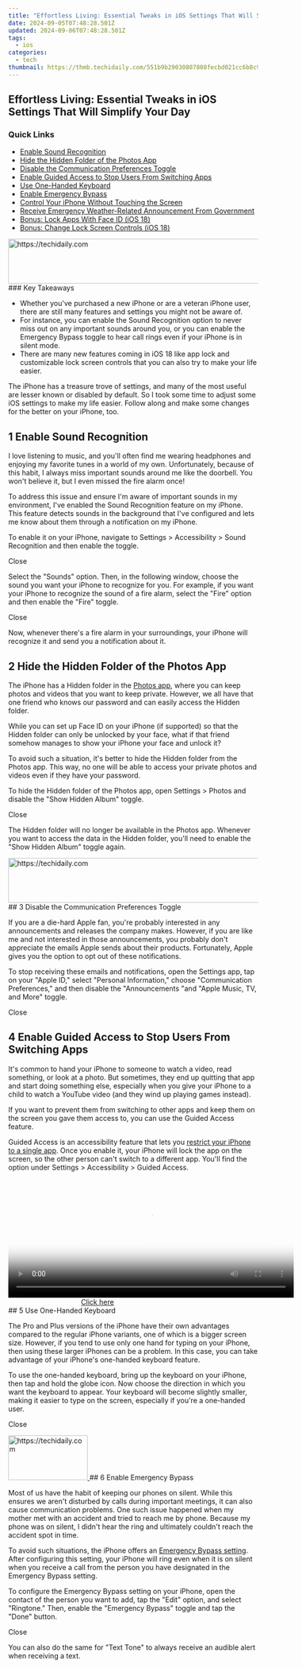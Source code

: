 ```yaml
---
title: "Effortless Living: Essential Tweaks in iOS Settings That Will Simplify Your Day"
date: 2024-09-05T07:48:28.501Z
updated: 2024-09-06T07:48:28.501Z
tags:
  - ios
categories:
  - tech
thumbnail: https://thmb.techidaily.com/551b9b29030807808fecbd021cc6b8c9595b15c77a4f336ad0c59913e2c5001a.jpg
---
```


## Effortless Living: Essential Tweaks in iOS Settings That Will Simplify Your Day

### Quick Links

* [Enable Sound Recognition](https://buynow-reviews.techidaily.com/authentic-nba-2k19-championship-basketball-gaming-adventure/)
* [Hide the Hidden Folder of the Photos App](https://visual-screen-recording.techidaily.com/new-podcasters-playground-unleashing-full-potential-in-video-and-audio-recording-on-zoom/)
* [Disable the Communication Preferences Toggle](https://facebook-record-videos.techidaily.com/updated-2024-approved-essential-imovie-techniques-to-upgrade-your-youtube-content/)
* [Enable Guided Access to Stop Users From Switching Apps](https://fox-info.techidaily.com/2024-approved-the-instagram-image-addition-playbook/)
* [Use One-Handed Keyboard](https://remote-screen-capture.techidaily.com/in-2024-the-ultimate-selection-top-voice-recorders-for-macos/)
* [Enable Emergency Bypass](https://fox-links.techidaily.com/new-in-2024-rhythmic-raptor-rumba/)
* [Control Your iPhone Without Touching the Screen](https://article-files.techidaily.com/effortless-video-extraction-with-funimate-tools/)
* [Receive Emergency Weather-Related Announcement From Government](https://change-location.techidaily.com/how-to-use-life360-on-windows-pc-for-poco-m6-5g-drfone-by-drfone-virtual-android/)
* [Bonus: Lock Apps With Face ID (iOS 18)](https://www.howtogeek.com/ive-made-these-changes-to-my-iphone-settings-to-make-my-life-easier/#bonus-lock-apps-with-face-id-ios-18)
* [Bonus: Change Lock Screen Controls (iOS 18)](https://www.howtogeek.com/ive-made-these-changes-to-my-iphone-settings-to-make-my-life-easier/#bonus-change-lock-screen-controls-ios-18)

<!-- affiliate ads begin -->
<a href="https://dhgate.sjv.io/c/5597632/1186802/12108" target="_top" id="1186802">
  <img src="//a.impactradius-go.com/display-ad/12108-1186802" border="0" alt="https://techidaily.com" width="728" height="90"/>
</a>
<img height="0" width="0" src="https://dhgate.sjv.io/i/5597632/1186802/12108" style="position:absolute;visibility:hidden;" border="0" />
<!-- affiliate ads end -->
### Key Takeaways

* Whether you've purchased a new iPhone or are a veteran iPhone user, there are still many features and settings you might not be aware of.
* For instance, you can enable the Sound Recognition option to never miss out on any important sounds around you, or you can enable the Emergency Bypass toggle to hear call rings even if your iPhone is in silent mode.
* There are many new features coming in iOS 18 like app lock and customizable lock screen controls that you can also try to make your life easier.

 The iPhone has a treasure trove of settings, and many of the most useful are lesser known or disabled by default. So I took some time to adjust some iOS settings to make my life easier. Follow along and make some changes for the better on your iPhone, too.

## 1  Enable Sound Recognition 

 I love listening to music, and you'll often find me wearing headphones and enjoying my favorite tunes in a world of my own. Unfortunately, because of this habit, I always miss important sounds around me like the doorbell. You won't believe it, but I even missed the fire alarm once!

 To address this issue and ensure I'm aware of important sounds in my environment, I've enabled the Sound Recognition feature on my iPhone. This feature detects sounds in the background that I've configured and lets me know about them through a notification on my iPhone.

 To enable it on your iPhone, navigate to Settings > Accessibility > Sound Recognition and then enable the toggle.

Close 

 Select the "Sounds" option. Then, in the following window, choose the sound you want your iPhone to recognize for you. For example, if you want your iPhone to recognize the sound of a fire alarm, select the "Fire" option and then enable the "Fire" toggle.

Close 

 Now, whenever there's a fire alarm in your surroundings, your iPhone will recognize it and send you a notification about it.

## 2  Hide the Hidden Folder of the Photos App 

 The iPhone has a Hidden folder in the [Photos app](https://extra-tips.techidaily.com/2024-approved-an-in-depth-study-on-ffmpegs-excellence-in-original-audio-extraction/), where you can keep photos and videos that you want to keep private. However, we all have that one friend who knows our password and can easily access the Hidden folder.

 While you can set up Face ID on your iPhone (if supported) so that the Hidden folder can only be unlocked by your face, what if that friend somehow manages to show your iPhone your face and unlock it?

 To avoid such a situation, it's better to hide the Hidden folder from the Photos app. This way, no one will be able to access your private photos and videos even if they have your password.

 To hide the Hidden folder of the Photos app, open Settings > Photos and disable the "Show Hidden Album" toggle.

Close 

 The Hidden folder will no longer be available in the Photos app. Whenever you want to access the data in the Hidden folder, you'll need to enable the "Show Hidden Album" toggle again.

<!-- affiliate ads begin -->
<a href="https://aligracehair.sjv.io/c/5597632/1868499/19272" target="_top" id="1868499">
  <img src="//a.impactradius-go.com/display-ad/19272-1868499" border="0" alt="https://techidaily.com" width="728" height="90"/>
</a>
<img height="0" width="0" src="https://aligracehair.sjv.io/i/5597632/1868499/19272" style="position:absolute;visibility:hidden;" border="0" />
<!-- affiliate ads end -->
## 3  Disable the Communication Preferences Toggle 

 If you are a die-hard Apple fan, you're probably interested in any announcements and releases the company makes. However, if you are like me and not interested in those announcements, you probably don't appreciate the emails Apple sends about their products. Fortunately, Apple gives you the option to opt out of these notifications.

 To stop receiving these emails and notifications, open the Settings app, tap on your "Apple ID," select "Personal Information," choose "Communication Preferences," and then disable the "Announcements "and "Apple Music, TV, and More" toggle.

Close 

## 4  Enable Guided Access to Stop Users From Switching Apps 

 It's common to hand your iPhone to someone to watch a video, read something, or look at a photo. But sometimes, they end up quitting that app and start doing something else, especially when you give your iPhone to a child to watch a YouTube video (and they wind up playing games instead).

 If you want to prevent them from switching to other apps and keep them on the screen you gave them access to, you can use the Guided Access feature.

 Guided Access is an accessibility feature that lets you [restrict your iPhone to a single app](https://some-techniques.techidaily.com/2024-approved-from-camera-to-channel-a-thoroughly-researched-video-instruction-manual/). Once you enable it, your iPhone will lock the app on the screen, so the other person can't switch to a different app. You'll find the option under Settings > Accessibility > Guided Access.

<!-- affiliate ads begin -->
<span id="1983545">
					<video width="576" height="240" style="cursor:pointer"
           poster="//a.impactradius-go.com/display-clicktoplayimage/1983545.png"
           onclick="if(!this.playClicked){this.play();this.setAttribute('controls',true);this.playClicked=true;}">
	   <source src="//a.impactradius-go.com/display-ad/22993-1983545">
	   <img src="//a.impactradius-go.com/display-clicktoplayimage/1983545.png" style="border: none; height: 100%; width: 100%; object-fit: contain">
	</video>
	<div style="width:360px;text-align:center"><a href="javascript:window.open(decodeURIComponent('https%3A%2F%2Fhomestyler.sjv.io%2Fc%2F5597632%2F1983545%2F22993'), '_blank');void(0);">Click here</a></div>
</span>
<img height="0" width="0" src="https://imp.pxf.io/i/5597632/1983545/22993" style="position:absolute;visibility:hidden;" border="0" />
<!-- affiliate ads end -->
## 5  Use One-Handed Keyboard 

 The Pro and Plus versions of the iPhone have their own advantages compared to the regular iPhone variants, one of which is a bigger screen size. However, if you tend to use only one hand for typing on your iPhone, then using these larger iPhones can be a problem. In this case, you can take advantage of your iPhone's one-handed keyboard feature.

 To use the one-handed keyboard, bring up the keyboard on your iPhone, then tap and hold the globe icon. Now choose the direction in which you want the keyboard to appear. Your keyboard will become slightly smaller, making it easier to type on the screen, especially if you're a one-handed user.

Close 

<!-- affiliate ads begin -->
<a href="https://malaysia-healthcare-travel-council.pxf.io/c/5597632/1576477/17382" target="_top" id="1576477">
  <img src="//a.impactradius-go.com/display-ad/17382-1576477" border="0" alt="https://techidaily.com" width="160" height="90"/>
</a>
<img height="0" width="0" src="https://malaysia-healthcare-travel-council.pxf.io/i/5597632/1576477/17382" style="position:absolute;visibility:hidden;" border="0" />
<!-- affiliate ads end -->
## 6  Enable Emergency Bypass 

 Most of us have the habit of keeping our phones on silent. While this ensures we aren't disturbed by calls during important meetings, it can also cause communication problems. One such issue happened when my mother met with an accident and tried to reach me by phone. Because my phone was on silent, I didn't hear the ring and ultimately couldn't reach the accident spot in time.

 To avoid such situations, the iPhone offers an [Emergency Bypass setting](https://smart-video-editing.techidaily.com/in-2024-windows-8-mp4-editor-the-ultimate-video-editing-solution/). After configuring this setting, your iPhone will ring even when it is on silent when you receive a call from the person you have designated in the Emergency Bypass setting.

 To configure the Emergency Bypass setting on your iPhone, open the contact of the person you want to add, tap the "Edit" option, and select "Ringtone." Then, enable the "Emergency Bypass" toggle and tap the "Done" button.

Close 

 You can also do the same for "Text Tone" to always receive an audible alert when receiving a text.

<!-- affiliate ads begin -->
<span id="1424533">
					<video width="864" height="1536" style="cursor:pointer"
           poster="//a.impactradius-go.com/display-clicktoplayimage/1424533.png"
           onclick="if(!this.playClicked){this.play();this.setAttribute('controls',true);this.playClicked=true;}">
	   <source src="//a.impactradius-go.com/display-ad/16446-1424533">
	   <img src="//a.impactradius-go.com/display-clicktoplayimage/1424533.png" style="border: none; height: 100%; width: 100%; object-fit: contain">
	</video>
	<div style="width:540px;text-align:center"><a href="javascript:window.open(decodeURIComponent('https%3A%2F%2Flaganoo.pxf.io%2Fc%2F5597632%2F1424533%2F16446'), '_blank');void(0);">Click here</a></div>
</span>
<img height="0" width="0" src="https://imp.pxf.io/i/5597632/1424533/16446" style="position:absolute;visibility:hidden;" border="0" />
<!-- affiliate ads end -->
## 7  Control Your iPhone Without Touching the Screen 

 You might often find yourself in a situation where both your hands are busy, and you need to do something important on your iPhone. While Siri can be helpful in these situations, it won't work inside an app. For example, you can't ask Siri to open [Reels on Instagram](https://app-tips.techidaily.com/comprehensive-itunes-backup-strategies-learn-the-best-techniques-for-protection/) and start swiping through them.

 In these cases, you can use the Voice Control feature on your iPhone. To enable it, open Settings > Accessibility > Voice Control and enable its toggle.

Close 

 After that, you can use your voice to control your iPhone. The best thing about this feature is that you can control your iPhone in any language. You simply need to tap the "Language" option, download, and select the language you want to use.

 Use the "Voice Control Guide" option to get to grips with commands.

## 8  Receive Emergency Weather-Related Announcement From Government 

 The government often releases an emergency warning whenever there's a critical weather alert in your area. While you'll receive messages about these alerts on your phone, it's always better to also configure your [Weather app](https://apps.apple.com/us/app/weather/id1069513131) to warn you about any such situation. This way, even if you miss the message sent by the government, you might see a weather alert notification from the Weather app.

 To configure the Weather app to warn you about critical alerts sent by the government, open the Weather app, tap the three dots icon in the top-right corner, and select "Notifications."

 Tap "Continue" on the prompt and then select "Allow" on the pop-up that asks your permission for the Weather app to send you critical alerts. After that, tap the "Done" button to save the changes.

Close 

<!-- affiliate ads begin -->
<span id="1936838">
					<video width="374" height="48" style="cursor:pointer"
           poster="//a.impactradius-go.com/display-clicktoplayimage/1936838.png"
           onclick="if(!this.playClicked){this.play();this.setAttribute('controls',true);this.playClicked=true;}">
	   <source src="//a.impactradius-go.com/display-ad/18409-1936838">
	   <img src="//a.impactradius-go.com/display-clicktoplayimage/1936838.png" style="border: none; height: 100%; width: 100%; object-fit: contain">
	</video>
	<div style="width:234px;text-align:center"><a href="javascript:window.open(decodeURIComponent('https%3A%2F%2Fcoinrule.sjv.io%2Fc%2F5597632%2F1936838%2F18409'), '_blank');void(0);">Click here</a></div>
</span>
<img height="0" width="0" src="https://imp.pxf.io/i/5597632/1936838/18409" style="position:absolute;visibility:hidden;" border="0" />
<!-- affiliate ads end -->
## 9  Bonus: Lock Apps With Face ID (iOS 18) 

 With [iOS 18](https://snapchat-videos.techidaily.com/new-convenient-tutorial-snapchat-installation-macos-style/), Apple has finally added the ability to lock apps with Face ID. This means you can lock individual apps on your iPhone, and they can only be opened using Face ID.

 At the time of writing, iOS 18 is still in the developer stage, and it's recommended to [wait for Apple to release the public update](https://program-issues.techidaily.com/fixing-the-issue-no-available-camera-on-your-snapchat-app/) for iOS 18 before installing it on your iPhone. However, if you already have the iOS 18 beta update installed, you can enable the Face ID lock for apps.

 To do this, simply tap and hold the app you want to lock with Face ID and select "Require Face ID" from the menu that appears. Then, confirm by selecting "Require Face ID" again.

Close 

 That's it! You'll now only be able to access that app after confirming your identity through Face ID.

## 10  Bonus: Change Lock Screen Controls (iOS 18) 

 Your iPhone lock screen has a camera and flashlight icon that lets you access both options without even unlocking your iPhone. But what if you want another option on the lock screen besides the camera or flashlight? Currently, there's no way to do that, but with iOS 18, you'll be able to [choose what appears on the lock screen](https://sim-unlock.techidaily.com/in-2024-how-to-check-if-your-samsung-galaxy-m54-5g-is-unlocked-by-drfone-android/).

 If you have the iOS 18 installed on your iPhone, you can test out this change. Open Settings, tap "Wallpaper," and select the "Customize" option on your current iPhone lock screen.

Close 

 Tap the minus icon on the option you want to remove. For example, if you want to remove the camera, tap the minus icon next to it. Then, select the plus icon.

Close 

 After that, select the option you want to add to the lock screen. Then, tap the "Done" button to save the changes.

Close 

---

 Your iPhone has a long list of features and settings that can be surprisingly useful. The settings mentioned above were general and not specific to any particular aspect of the iPhone. However, there are many more specific settings related to areas like your [iPhone's battery](https://android-unlock.techidaily.com/how-to-reset-a-locked-oppo-f25-pro-5g-phone-by-drfone-android/) and [camera](https://youtube-clips.techidaily.com/updated-delving-into-the-advantages-and-disadvantages-of-youtube-premium/) that can help you get the most out of them.

<ins class="adsbygoogle"
     style="display:block"
     data-ad-format="autorelaxed"
     data-ad-client="ca-pub-7571918770474297"
     data-ad-slot="1223367746"></ins>



<ins class="adsbygoogle"
     style="display:block"
     data-ad-client="ca-pub-7571918770474297"
     data-ad-slot="8358498916"
     data-ad-format="auto"
     data-full-width-responsive="true"></ins>

<span class="atpl-alsoreadstyle">Also read:</span>
<div><ul>
<li><a href="https://facebook-record-videos.techidaily.com/new-7-ultimate-live-streaming-apps-for-iphone-and-android-users-on-youtube-for-2024/"><u>[New] 7 Ultimate Live Streaming Apps for iPhone and Android Users on YouTube for 2024</u></a></li>
<li><a href="https://visual-screen-recording.techidaily.com/new-in-2024-stop-quittime-video-capture-procedures/"><u>[New] In 2024, Stop QuitTime Video Capture Procedures</u></a></li>
<li><a href="https://extra-support.techidaily.com/new-mastered-collection-of-excellent-8-free-4k-software/"><u>[New] Mastered Collection of Excellent 8 Free 4K Software</u></a></li>
<li><a href="https://twitter-videos.techidaily.com/new-seamless-tiktok-tweets-the-2023-pathway/"><u>[New] Seamless TikTok Tweets  The 2023 Pathway</u></a></li>
<li><a href="https://some-approaches.techidaily.com/new-the-gateway-guide-entering-the-world-of-photo-video-with-pixiz/"><u>[New] The Gateway Guide  Entering the World of Photo-Video with Pixiz</u></a></li>
<li><a href="https://tiktok-clips.techidaily.com/updated-2024-approved-echoes-of-harmony-in-a-social-sphere/"><u>[Updated] 2024 Approved  Echoes of Harmony in a Social Sphere</u></a></li>
<li><a href="https://fox-cloud.techidaily.com/updated-best-subtitle-converters-win-and-mac-edition-leading-8-sbt-to-srtr-tools/"><u>[Updated] Best Subtitle Converters  Win & Mac Edition, Leading 8 SBT to SRTR Tools</u></a></li>
<li><a href="https://on-screen-recording.techidaily.com/updated-refresh-your-virtual-space-in-google-meet-pc-and-mobile-way-for-2024/"><u>[Updated] Refresh Your Virtual Space in Google Meet, PC & Mobile Way for 2024</u></a></li>
<li><a href="https://some-tips.techidaily.com/updated-top-10-hidden-gems-for-enhancing-canva-images/"><u>[Updated] Top 10 Hidden Gems for Enhancing Canva Images</u></a></li>
<li><a href="https://tech-haven.techidaily.com/1722109845601-50-mobile-phone-deal-unlocking-the-secrets-of-ransomware-decryption-join-us-for-an-exciting-chatgpt-powered-podcast/"><u>$50 Mobile Phone Deal: Unlocking the Secrets of Ransomware Decryption - Join Us for an Exciting ChatGPT-Powered Podcast</u></a></li>
<li><a href="https://os-tips.techidaily.com/1-understanding-iphone-and-ipad-system-data-what-does-it-store-and-how-can-you-manage-it/"><u>1. Understanding iPhone and iPad System Data: What Does It Store & How Can You Manage It?</u></a></li>
<li><a href="https://os-tips.techidaily.com/7-uncommon-methods-for-cable-free-mobile-device-charging/"><u>7 Uncommon Methods for Cable-Free Mobile Device Charging</u></a></li>
<li><a href="https://os-tips.techidaily.com/apple-eases-control-over-iphone-component-supply/"><u>Apple Eases Control Over iPhone Component Supply</u></a></li>
<li><a href="https://os-tips.techidaily.com/coming-soon-the-apple-vision-pro-integrated-with-thousands-of-ipad-and-iphone-apps/"><u>Coming Soon: The Apple Vision Pro – Integrated with Thousands of iPad and iPhone Apps!</u></a></li>
<li><a href="https://os-tips.techidaily.com/counterfeit-copycat-of-lastpass-unveiled-in-ios-app-catalog/"><u>Counterfeit Copycat of LastPass Unveiled in iOS App Catalog</u></a></li>
<li><a href="https://os-tips.techidaily.com/covert-techniques-for-intercepting-imessages-without-sending-read-alerts/"><u>Covert Techniques for Intercepting iMessages without Sending Read Alerts</u></a></li>
<li><a href="https://os-tips.techidaily.com/disappearance-of-the-original-app-store-game-emulator-a-detailed-insight/"><u>Disappearance of the Original App Store Game Emulator: A Detailed Insight</u></a></li>
<li><a href="https://os-tips.techidaily.com/easily-access-music-recognition-with-shazam-on-your-iphones-control-panel/"><u>Easily Access Music Recognition with Shazam on Your iPhone's Control Panel</u></a></li>
<li><a href="https://os-tips.techidaily.com/effective-methods-for-assessing-the-condition-of-your-ipads-battery/"><u>Effective Methods for Assessing the Condition of Your iPad's Battery</u></a></li>
<li><a href="https://tech-renaissance.techidaily.com/effective-ways-to-contact-snapchat-support-services/"><u>Effective Ways to Contact Snapchat Support Services</u></a></li>
<li><a href="https://os-tips.techidaily.com/effective-ways-to-remotely-time-your-whatsapp-messages-during-significant-events/"><u>Effective Ways to Remotely Time Your WhatsApp Messages During Significant Events</u></a></li>
<li><a href="https://os-tips.techidaily.com/efficient-methods-for-exiting-all-open-safari-sessions-on-iphoneipad/"><u>Efficient Methods for Exiting All Open Safari Sessions on iPhone/iPad</u></a></li>
<li><a href="https://tech-revival.techidaily.com/end-your-gpt-engagement-instructions-here/"><u>End Your GPT Engagement: Instructions Here</u></a></li>
<li><a href="https://os-tips.techidaily.com/enhanced-gps-accuracy-navigating-flawlessly-through-tunnels-with-latest-map-update/"><u>Enhanced GPS Accuracy: Navigating Flawlessly Through Tunnels with Latest Map Update</u></a></li>
<li><a href="https://os-tips.techidaily.com/essential-insights-you-need-to-know-about-buying-icloud-storage-read-up-first/"><u>Essential Insights You Need to Know About Buying iCloud Storage: Read Up First!</u></a></li>
<li><a href="https://os-tips.techidaily.com/exclusive-promotion-enter-our-contest-and-take-home-a-brand-new-apple-iphone-se-for-free/"><u>Exclusive Promotion - Enter Our Contest & Take Home a Brand New Apple iPhone SE for FREE!</u></a></li>
<li><a href="https://os-tips.techidaily.com/explore-essential-accessibility-innovations-discover-the-best-of-whats-new-in-ios-18/"><u>Explore Essential Accessibility Innovations: Discover the Best of What's New in iOS 18!</u></a></li>
<li><a href="https://os-tips.techidaily.com/explore-the-full-potential-of-your-apple-watch-with-these-12-key-capabilities/"><u>Explore the Full Potential of Your Apple Watch with These 12 Key Capabilities</u></a></li>
<li><a href="https://os-tips.techidaily.com/exploring-the-memory-capacity-of-ipads-how-many-gb-are-included-and-is-it-significant/"><u>Exploring the Memory Capacity of iPads – How Many GB Are Included and Is It Significant?</u></a></li>
<li><a href="https://os-tips.techidaily.com/exploring-why-the-iphone-reigns-supreme-in-mobile-video-experience/"><u>Exploring Why the iPhone Reigns Supreme in Mobile Video Experience</u></a></li>
<li><a href="https://os-tips.techidaily.com/get-affordable-fixes-for-the-latest-iphone-model-say-hello-to-the-15-pro-deals/"><u>Get Affordable Fixes for the Latest iPhone Model: Say Hello to the 15 Pro Deals!</u></a></li>
<li><a href="https://iphone-unlock.techidaily.com/in-2024-detailed-review-of-doctorsim-unlock-service-for-apple-iphone-xs-max-drfone-by-drfone-ios/"><u>In 2024, Detailed Review of doctorSIM Unlock Service For Apple iPhone XS Max | Dr.fone</u></a></li>
<li><a href="https://easy-unlock-android.techidaily.com/in-2024-how-can-we-unlock-our-realme-v30t-phone-screen-by-drfone-android/"><u>In 2024, How Can We Unlock Our Realme V30T Phone Screen?</u></a></li>
<li><a href="https://bypass-frp.techidaily.com/in-2024-how-to-bypass-frp-from-samsung-galaxy-a05s-by-drfone-android/"><u>In 2024, How to Bypass FRP from Samsung Galaxy A05s?</u></a></li>
<li><a href="https://digital-screen-recording.techidaily.com/in-2024-leading-8-android-calling-apps-more-than-four-people/"><u>In 2024, Leading 8 Android Calling Apps  More Than Four People</u></a></li>
<li><a href="https://facebook-video-recording.techidaily.com/in-2024-top-conversion-suite-for-mp4fb-sharing/"><u>In 2024, Top Conversion Suite for MP4/FB Sharing</u></a></li>
<li><a href="https://video-content-creator.techidaily.com/new-s-best-mobile-video-editors-with-audio-tracks/"><u>New S Best Mobile Video Editors with Audio Tracks</u></a></li>
<li><a href="https://youtube-sure.techidaily.com/p-your-recruiting-strategy-with-hot-tapes-for-2024/"><u>Rev Up Your Recruiting Strategy with Hot Tapes for 2024</u></a></li>
<li><a href="https://hardware-reviews.techidaily.com/top-6-causes-of-overspending-on-graphics-processing-units-gpus/"><u>Top 6 Causes of Overspending on Graphics Processing Units (GPUs)</u></a></li>
<li><a href="https://location-social.techidaily.com/top-7-skype-hacker-to-hack-any-skype-account-on-your-oneplus-open-drfone-by-drfone-virtual-android/"><u>Top 7 Skype Hacker to Hack Any Skype Account On your OnePlus Open | Dr.fone</u></a></li>
<li><a href="https://os-tips.techidaily.com/top-ios-18-update-perks-every-android-fan-should-know/"><u>Top iOS 18 Update Perks Every Android Fan Should Know!</u></a></li>
<li><a href="https://os-tips.techidaily.com/top-rated-fitness-applications-for-iphones-transform-your-body-this-summer/"><u>Top Rated Fitness Applications for iPhones: Transform Your Body This Summer</u></a></li>
<li><a href="https://os-tips.techidaily.com/turning-off-your-iphones-vibration-alerts-easy-tutorial/"><u>Turning Off Your iPhone's Vibration Alerts – Easy Tutorial</u></a></li>
<li><a href="https://os-tips.techidaily.com/ultimate-guide-steps-to-reboot-your-apple-watch/"><u>Ultimate Guide: Steps to Reboot Your Apple Watch</u></a></li>
<li><a href="https://os-tips.techidaily.com/ultimate-guide-syncing-and-securing-your-iphone-data-with-icloud/"><u>Ultimate Guide: Syncing and Securing Your iPhone Data with iCloud</u></a></li>
<li><a href="https://os-tips.techidaily.com/uncover-the-top-secret-tricks-of-ios-transforming-your-iphone-experience/"><u>Uncover the Top Secret Tricks of iOS: Transforming Your iPhone Experience</u></a></li>
<li><a href="https://os-tips.techidaily.com/understanding-apple-airtag-charging-requirements-and-battery-life/"><u>Understanding Apple AirTag Charging Requirements & Battery Life</u></a></li>
<li><a href="https://os-tips.techidaily.com/understanding-iphones-share-focus-mode-a-comprehensive-guide/"><u>Understanding iPhone's 'Share Focus' Mode: A Comprehensive Guide</u></a></li>
<li><a href="https://os-tips.techidaily.com/unlocking-compressed-data-a-step-by-step-guide-to-accessing-zip-files-on-your-ios-devices/"><u>Unlocking Compressed Data: A Step-by-Step Guide to Accessing ZIP Files on Your iOS Devices</u></a></li>
<li><a href="https://os-tips.techidaily.com/unlocking-fresh-capabilities-discover-the-iphone-improvements-in-apples-recent-ios-1evolution-version-172-update/"><u>Unlocking Fresh Capabilities: Discover the iPhone Improvements in Apple's Recent iOS 1Evolution, Version 17.2 Update</u></a></li>
<li><a href="https://os-tips.techidaily.com/unlocking-your-iphones-secret-science-mode-a-guide-to-accessing-built-in-scientific-calculator/"><u>Unlocking Your iPhone's Secret Science Mode: A Guide to Accessing Built-In Scientific Calculator</u></a></li>
<li><a href="https://os-tips.techidaily.com/unveiling-microsoft-365s-new-innovative-widget-for-enhanced-user-experience/"><u>Unveiling Microsoft 365'S New Innovative Widget for Enhanced User Experience</u></a></li>
<li><a href="https://os-tips.techidaily.com/update-before-upgrading-to-the-latest-iphone-tips-for-a-smooth-transition/"><u>Update Before Upgrading to the Latest iPhone - Tips for a Smooth Transition</u></a></li>
<li><a href="https://tech-savvy.techidaily.com/when-machines-mentored-humanity-the-dawn-of-ai/"><u>When Machines Mentored Humanity: The Dawn of AI</u></a></li>
</ul></div>
